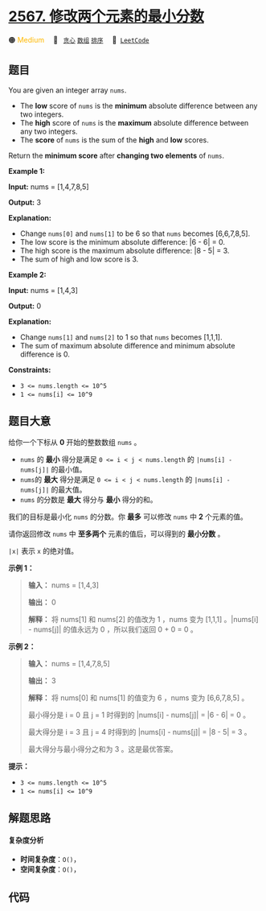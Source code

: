 # [2567. 修改两个元素的最小分数](https://leetcode.com/problems/minimum-score-by-changing-two-elements)

🟠 <font color=#ffb800>Medium</font>&emsp; 🔖&ensp; [`贪心`](/leetcode/outline/tag/greedy.md) [`数组`](/leetcode/outline/tag/array.md) [`排序`](/leetcode/outline/tag/sorting.md)&emsp; 🔗&ensp;[`LeetCode`](https://leetcode.com/problems/minimum-score-by-changing-two-elements)

## 题目

You are given an integer array `nums`.

  * The **low** score of `nums` is the **minimum** absolute difference between any two integers.
  * The **high** score of `nums` is the **maximum** absolute difference between any two integers.
  * The **score** of `nums` is the sum of the **high** and **low** scores.

Return the **minimum score** after **changing two elements** of `nums`.



**Example 1:**

**Input:** nums = [1,4,7,8,5]

**Output:** 3

**Explanation:**

  * Change `nums[0]` and `nums[1]` to be 6 so that `nums` becomes [6,6,7,8,5].
  * The low score is the minimum absolute difference: |6 - 6| = 0.
  * The high score is the maximum absolute difference: |8 - 5| = 3.
  * The sum of high and low score is 3.

**Example 2:**

**Input:** nums = [1,4,3]

**Output:** 0

**Explanation:**

  * Change `nums[1]` and `nums[2]` to 1 so that `nums` becomes [1,1,1].
  * The sum of maximum absolute difference and minimum absolute difference is 0.



**Constraints:**

  * `3 <= nums.length <= 10^5`
  * `1 <= nums[i] <= 10^9`


## 题目大意

给你一个下标从 **0**  开始的整数数组 `nums` 。

  * `nums` 的 **最小**  得分是满足 `0 <= i < j < nums.length` 的 `|nums[i] - nums[j]|` 的最小值。
  * `nums`的 **最大** 得分是满足 `0 <= i < j < nums.length` 的 `|nums[i] - nums[j]|` 的最大值。
  * `nums` 的分数是 **最大**  得分与 **最小**  得分的和。

我们的目标是最小化 `nums` 的分数。你 **最多** 可以修改 `nums` 中 **2**  个元素的值。

请你返回修改 `nums` 中 **至多两个**  元素的值后，可以得到的 **最小分数**  。

`|x|` 表示 `x` 的绝对值。



**示例 1：**

> 
> 
> 
> 
> 
> **输入：** nums = [1,4,3]
> 
> **输出：** 0
> 
> **解释：** 将 nums[1] 和 nums[2] 的值改为 1 ，nums 变为 [1,1,1] 。|nums[i] - nums[j]| 的值永远为 0 ，所以我们返回 0 + 0 = 0 。
> 
> 

**示例 2：**

> 
> 
> 
> 
> 
> **输入：** nums = [1,4,7,8,5]
> 
> **输出：** 3
> 
> **解释：** 将 nums[0] 和 nums[1] 的值变为 6 ，nums 变为 [6,6,7,8,5] 。
> 
> 最小得分是 i = 0 且 j = 1 时得到的 |nums[i] - nums[j]| = |6 - 6| = 0 。
> 
> 最大得分是 i = 3 且 j = 4 时得到的 |nums[i] - nums[j]| = |8 - 5| = 3 。
> 
> 最大得分与最小得分之和为 3 。这是最优答案。
> 
> 



**提示：**

  * `3 <= nums.length <= 10^5`
  * `1 <= nums[i] <= 10^9`


## 解题思路

#### 复杂度分析

- **时间复杂度**：`O()`，
- **空间复杂度**：`O()`，

## 代码

```javascript

```
